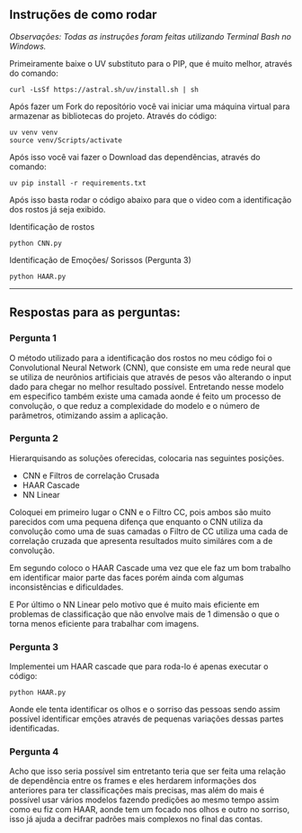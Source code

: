 ## Instruções de como rodar

*Observações: Todas as instruções foram feitas utilizando Terminal Bash no Windows.*

Primeiramente baixe o UV substituto para o PIP, que é muito melhor, através do comando:

```
curl -LsSf https://astral.sh/uv/install.sh | sh
```

Após fazer um Fork do reposítório você vai iniciar uma máquina virtual para armazenar as bibliotecas do projeto. Através do código:

```
uv venv venv
source venv/Scripts/activate
```
Após isso você vai fazer o Download das dependências, através do comando:

```
uv pip install -r requirements.txt
```
Após isso basta rodar o código abaixo para que o video com a identificação dos rostos já seja exibido.

Identificação de rostos
```
python CNN.py
```

Identificação de Emoções/ Sorissos (Pergunta 3)
```
python HAAR.py
```
---
## Respostas para as perguntas:

### Pergunta 1
O método utilizado para a identificação dos rostos no meu código foi o Convolutional Neural Network (CNN), que consiste em uma rede neural que se utiliza de neurônios artificiais que através de pesos vão alterando o input dado para chegar no melhor resultado possível. Entretando nesse modelo em especifico também existe uma camada aonde é feito um processo de convolução, o que reduz a complexidade do modelo e o número de parâmetros, otimizando assim a aplicação.

### Pergunta 2
Hierarquisando as soluções oferecidas, colocaria nas seguintes posições.
- CNN e Filtros de correlação Crusada
- HAAR Cascade
- NN Linear


Coloquei em primeiro lugar o CNN e o Filtro CC, pois ambos são muito parecidos com uma pequena difença que enquanto o CNN utiliza da convolução como uma de suas camadas o Filtro de CC utiliza uma cada de correlação cruzada que apresenta resultados muito similáres com a de convolução. 

Em segundo coloco o HAAR Cascade uma vez que ele faz um bom trabalho em identificar maior parte das faces porém ainda com algumas inconsistências e dificuldades.

E Por último o NN Linear pelo motivo que é muito mais eficiente em problemas de classificação que não envolve mais de 1 dimensão o que o torna menos eficiente para trabalhar com imagens.

### Pergunta 3 
Implementei um HAAR cascade que para roda-lo é apenas executar o código:
```
python HAAR.py
```
Aonde ele tenta identificar os olhos e o sorriso das pessoas sendo assim possível identificar emções através de pequenas variações dessas partes identificadas.
### Pergunta 4
Acho que isso seria possível sim entretanto teria que ser feita uma relação de dependência entre os frames e eles herdarem informações dos anteriores para ter classificações mais precisas, mas além do mais é possível usar vários modelos fazendo predições ao mesmo tempo assim como eu fiz com HAAR, aonde tem um focado nos olhos e outro no sorriso, isso já ajuda a decifrar padrões mais complexos no final das contas.
